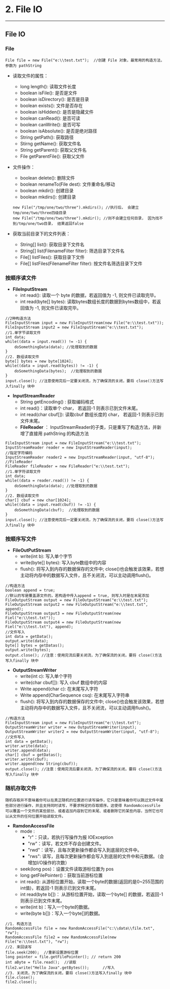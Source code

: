 ﻿# 2. File IO

---

## **File IO**
### **File**
```
File file = new File("e:\\test.txt");  //创建 File 对象，最常用的构造方法，参数为 pathString
```
+ 读取文件的属性：
    + long length():  读取文件长度
    + boolean isFile():  是否是文件
    + boolean isDirectory(): 是否是目录
    + boolean exists(): 文件是否存在
    + boolean isHidden(): 是否是隐藏文件
    + boolean canRead(): 是否可读
    + boolean canWrite(): 是否可写
    + boolean isAbsolute(): 是否是绝对路径
    + String getPath(): 获取路径
    + Stirng getName(): 获取文件名
    + String getParent(): 获取父文件名
    + File getParentFile(): 获取父文件
+ 文件操作：
    + boolean delete(): 删除文件
    + boolean renameTo(File dest): 文件重命名/移动
    + boolean mkdir(): 创建目录
    + boolean mkdirs(): 创建目录
    
    ```
    new File("/tmp/one/two/three").mkdirs(); //执行后， 会建立tmp/one/two/three四级目录
    new File("/tmp/one/two/three").mkdir(); //则不会建立任何目录， 因为找不到/tmp/one/two目录， 结果返回false
    ```
    
+ 获取当前目录下的文件列表：
    + String[] list(): 获取目录下文件名
    + String[] list(FilenameFilter filter): 筛选目录下文件名
    + File[] listFiles(): 获取目录下文件
    + File[] listFiles(FilenameFilter filter): 按文件名筛选目录下文件

### **按顺序读文件**
+ **FileInputStream**
    + int read(): 读取一个 byte 的数据，若返回值为 -1, 则文件已读取完毕。
    + int read(byte[] bytes): 读取bytes数组长度的数据到bytes数组中，若返回值为 -1, 则文件已读取完毕。

```
//2种构造方法
FileInputStream input = new FileInputStream(new File("e:\\test.txt"));   
FileInputStream input2 = new FileInputStream("e:\\test.txt");
//1.单字节读取文件
int data;
while((data = input.read()) != -1) {
    doSomethingData(data); //处理取到的数据
}
//2. 数组读取文件
byte[] bytes = new byte[1024];
while((data = input.read(bytes)) != -1) {
    doSomethingData(bytes);  //处理取到的数据
}
input.close(); //注意使用完后一定要关闭流，为了确保流的关闭，要将 close()方法写入finally 块中
```

+ **InputStreamReader**
    + String getEncoding() : 获取编码格式
    + int read()：读取单个 char， 若返回-1 则表示已到文件末尾。
    + int read(char cbuf[]): 读取cbuf 数组长度的 char， 若返回-1 则表示已到文件末尾。
    + **FileReader** ： InputStreamReader的子类，只是重写了构造方法，并新增了直接用 pathString 的构造方法
    
```
FileInputStream input = new FileInputStream("e:\\test.txt");
InputStreamReader reader = new InputStreamReader(input);
//指定字符编码
InputStreamReader reader2 = new InputStreamReader(input, "utf-8");
//FileReader
FileReader fileReader = new FileReader("e:\\test.txt");
//1.单字符读取文件
int data;
while((data = reader.read()) != -1) {
    doSomethingData(data); //处理取到的数据
}
//2. 数组读取文件
char[] cbuf = new char[1024];
while((data = input.read(cbuf)) != -1) {
    doSomethingData(cbuf);  //处理取到的数据
}
input.close(); //注意使用完后一定要关闭流，为了确保流的关闭，要将 close()方法写入finally 块中
```

### **按顺序写文件**
+ **FileOutPutStream**
    + write(int b):  写入单个字节
    + write(byte[] bytes): 写入byte数组中的内容
    + flush(): 将写入到内存的数据保存的文件中; close()也会触发该效果，若想主动将内存中的数据写入文件，且不关闭流，可以主动调用flush()。
```
//构造方法
boolean append = true; 
//默认的写是覆盖源文件的，若构造中传入append = true, 则写入时是在末尾添加
FileOutputStream output = new FileOutputStream("e:\\test.txt");  
FileOutputStream output2 = new FileOutputStream("e:\\test.txt", append); 
FileOutputStream output3 = new FileOutputStream(new Fiel("e:\\test.txt"));
FileOutputStream output4 = new FileOutputStream(new Fiel("e:\\test.txt"), append);
//文件写入
int data = getData();
output.write(data);
byte[] bytes = getDatas();
output.write(bytes);
output.close(); //注意：使用完流后要关闭流，为了确保流的关闭，要将 close()方法写入finally 块中
```

+ **OutputStreamWriter**
    + write(int c):  写入单个字符
    + write(char cbuf[]): 写入 cbuf 数组中的内容
    + Write append(char c): 在末尾写入字符
    + Write append(CharSequence csq): 在末尾写入字符串
    + flush(): 将写入到内存的数据保存的文件中; close()也会触发该效果，若想主动将内存中的数据写入文件，且不关闭流，可以主动调用flush()。

```
//构造方法
FileInputStream input = new FileInputStream("e:\\test.txt");
OutputStreamWriter writer = new OutputStreamWriter(input);  
OutputStreamWriter writer2 = new OutputStreamWriter(input, "utf-8"); 
//文件写入
int data = getData();
writer.write(data);
writer.append(data);
char[] cbuf = getDatas();
writer.write(cbuf);
writer.append(new String(cbuf));
output.close(); //注意：使用完流后要关闭流，为了确保流的关闭，要将 close()方法写入finally 块中
```

### **随机存取文件**
```
随机存取并不意味着你可以在真正随机的位置进行读写操作，它只是意味着你可以跳过文件中某些部分进行操作，并且支持同时读写，不要求特定的存取顺序。这使得 RandomAccessFile 可以覆盖一个文件的某些部分、或者追加内容到它的末尾、或者删除它的某些内容，当然它也可以从文件的任何位置开始读取文件。
```
+ **RamdonAccessFile**
    + mode :
        + "r"：只读，若执行写操作为报 IOException
        + "rw"：读写，若文件不存会创建文件。
        + "rwd"：读写，且每次更新操作都会写入到底层的文件中。
        + "rws": 读写，且每次更新操作都会写入到底层的文件中和元数据。（会增加I/O操作的次数）
    + seek(long pos)：设置文件读取游标位置为 pos 
    + long getFilePointer()：获取当前游标位置
    + int read(): 从游标位置开始，读取一个byte的数据(返回的是0~255范围的int值)，若返回-1 则表示已到文件末尾。
    + int read(byte b[])： 从游标位置开始，读取一个byte[] 的数据，若返回-1 则表示已到文件末尾。
    + write(int b)：写入一个byte的数据。
    + write(byte b[])：写入一个byte[]的数据。
    
```
//1. 构造方法
RandomAccessFile file = new RandomAccessFile("c:\\data\\file.txt", "rw");
RandomAccessFile file2 = new RandomAccessFile(new File("e:\\test.txt"), "rw");
//2. 来回读写
file.seek(200);  //重新设置游标位置
long pointer = file.getFilePointer(); // return 200
int aByte = file.read();  //读取
file2.write("Hello Java".getBytes());      //写入
//3. 关闭流，为了确保流的关闭，要将 close()方法写入finally 块中
file.close();
file2.close();
```




